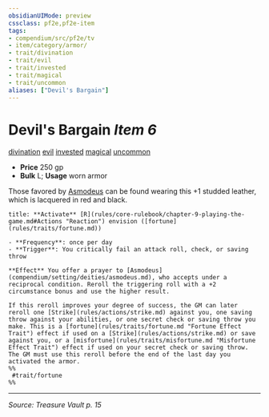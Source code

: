 ```yaml
---
obsidianUIMode: preview
cssclass: pf2e,pf2e-item
tags:
- compendium/src/pf2e/tv
- item/category/armor/
- trait/divination
- trait/evil
- trait/invested
- trait/magical
- trait/uncommon
aliases: ["Devil's Bargain"]
---
```

# Devil's Bargain *Item 6*  
[divination](divination.md "Divination School Trait")  [evil](evil.md "Evil Alignment Trait")  [invested](invested.md "Invested Item Trait")  [magical](magical.md "Magical Item Trait")  [uncommon](uncommon.md "Uncommon Rarity Trait")  

- **Price** 250 gp
- **Bulk** L; **Usage** worn armor

Those favored by [Asmodeus](asmodeus.md) can be found wearing this +1 studded leather, which is lacquered in red and black.

```ad-embed-ability
title: **Activate** [R](rules/core-rulebook/chapter-9-playing-the-game.md#Actions "Reaction") envision ([fortune](rules/traits/fortune.md))

- **Frequency**: once per day
- **Trigger**: You critically fail an attack roll, check, or saving throw

**Effect** You offer a prayer to [Asmodeus](compendium/setting/deities/asmodeus.md), who accepts under a reciprocal condition. Reroll the triggering roll with a +2 circumstance bonus and use the higher result.

If this reroll improves your degree of success, the GM can later reroll one [Strike](rules/actions/strike.md) against you, one saving throw against your abilities, or one secret check or saving throw you make. This is a [fortune](rules/traits/fortune.md "Fortune Effect Trait") effect if used on a [Strike](rules/actions/strike.md) or save against you, or a [misfortune](rules/traits/misfortune.md "Misfortune Effect Trait") effect if used on your secret check or saving throw. The GM must use this reroll before the end of the last day you activated the armor.  
%%
 #trait/fortune 
%%
```


---
*Source: Treasure Vault p. 15*